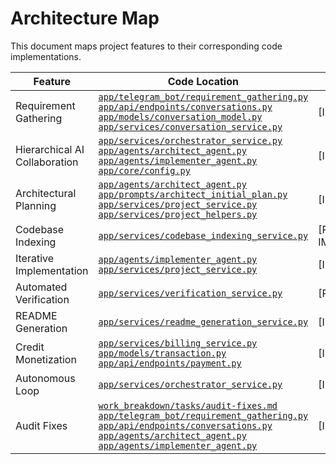 # Architecture Map

This document maps project features to their corresponding code implementations.

| Feature | Code Location | Status |
|---------|---------------|--------|
| Requirement Gathering | [`app/telegram_bot/requirement_gathering.py`](ai_dev_bot_platform/app/telegram_bot/requirement_gathering.py)<br>[`app/api/endpoints/conversations.py`](ai_dev_bot_platform/app/api/endpoints/conversations.py)<br>[`app/models/conversation_model.py`](ai_dev_bot_platform/app/models/conversation_model.py)<br>[`app/services/conversation_service.py`](ai_dev_bot_platform/app/services/conversation_service.py) | [IMPLEMENTED] |
| Hierarchical AI Collaboration | [`app/services/orchestrator_service.py`](ai_dev_bot_platform/app/services/orchestrator_service.py)<br>[`app/agents/architect_agent.py`](ai_dev_bot_platform/app/agents/architect_agent.py)<br>[`app/agents/implementer_agent.py`](ai_dev_bot_platform/app/agents/implementer_agent.py)<br>[`app/core/config.py`](ai_dev_bot_platform/app/core/config.py) | [IMPLEMENTED] |
| Architectural Planning | [`app/agents/architect_agent.py`](ai_dev_bot_platform/app/agents/architect_agent.py)<br>[`app/prompts/architect_initial_plan.py`](ai_dev_bot_platform/app/prompts/architect_initial_plan.py)<br>[`app/services/project_service.py`](ai_dev_bot_platform/app/services/project_service.py)<br>[`app/services/project_helpers.py`](ai_dev_bot_platform/app/services/project_helpers.py) | [IMPLEMENTED] |
| Codebase Indexing | [`app/services/codebase_indexing_service.py`](ai_dev_bot_platform/app/services/codebase_indexing_service.py) | [PARTIALLY IMPLEMENTED] |
| Iterative Implementation | [`app/agents/implementer_agent.py`](ai_dev_bot_platform/app/agents/implementer_agent.py)<br>[`app/services/project_service.py`](ai_dev_bot_platform/app/services/project_service.py) | [IMPLEMENTED] |
| Automated Verification | [`app/services/verification_service.py`](ai_dev_bot_platform/app/services/verification_service.py) | [PLANNED] |
| README Generation | [`app/services/readme_generation_service.py`](ai_dev_bot_platform/app/services/readme_generation_service.py) | [IMPLEMENTED] |
| Credit Monetization | [`app/services/billing_service.py`](ai_dev_bot_platform/app/services/billing_service.py)<br>[`app/models/transaction.py`](ai_dev_bot_platform/app/models/transaction.py)<br>[`app/api/endpoints/payment.py`](ai_dev_bot_platform/app/api/endpoints/payment.py) | [IMPLEMENTED] |
| Autonomous Loop | [`app/services/orchestrator_service.py`](ai_dev_bot_platform/app/services/orchestrator_service.py) | [IMPLEMENTED] |
| Audit Fixes | [`work_breakdown/tasks/audit-fixes.md`](work_breakdown/tasks/audit-fixes.md)<br>[`app/telegram_bot/requirement_gathering.py`](ai_dev_bot_platform/app/telegram_bot/requirement_gathering.py)<br>[`app/api/endpoints/conversations.py`](ai_dev_bot_platform/app/api/endpoints/conversations.py)<br>[`app/agents/architect_agent.py`](ai_dev_bot_platform/app/agents/architect_agent.py)<br>[`app/agents/implementer_agent.py`](ai_dev_bot_platform/app/agents/implementer_agent.py) | [IMPLEMENTED] |